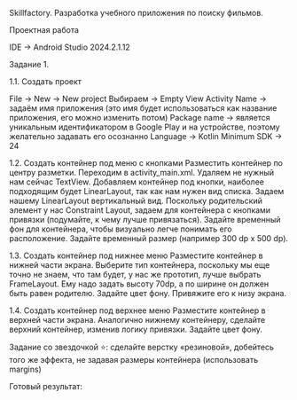Skillfactory. Разработка учебного приложения по поиску фильмов.

Проектная работа

IDE -> Android Studio 2024.2.1.12

Задание 1.

1.1. Создать проект

File -> New -> New project
Выбираем -> Empty View Activity
Name -> задаём имя приложения (это имя будет использоваться как название приложения, его можно изменить потом)
Package name -> является уникальным идентификатором в Google Play и на устройстве, поэтому желательно задавать его осознанно
Language -> Kotlin
Minimum SDK -> 24

1.2. Создать контейнер под меню с кнопками
Разместить контейнер по центру разметки.
Переходим в activity_main.xml.
Удаляем не нужный нам сейчас TextView.
Добавляем контейнер под кнопки, наиболее подходящим будет LinearLayout, так как нам нужен вид списка.
Задаем нашему LinearLayout вертикальный вид.
Поскольку родительский элемент у нас Constraint Layout, задаем для контейнера с кнопками привязки (подумайте, к чему лучше привязаться).
Задайте временный фон для контейнера, чтобы визуально легче понимать его расположение.
Задайте временный размер (например 300 dp х 500 dp).

1.3. Создать контейнер под нижнее меню
Разместите контейнер в нижней части экрана.
Выберите тип контейнера, поскольку мы еще точно не знаем, что там будет, у нас же прототип, лучше выбрать FrameLayout.
Ему надо задать высоту 70dp, а по ширине он должен быть равен родителю.
Задайте цвет фону.
Привяжите его к низу экрана.

1.4. Создать контейнер под верхнее меню
Разместите контейнер в верхней части экрана.
Аналогично нижнему контейнеру, сделайте верхний контейнер, изменив логику привязки.
Задайте цвет фону.

Задание со звездочкой ⭐: сделайте верстку «резиновой», добейтесь того же эффекта, не задавая размеры контейнера (использовать margins)

Готовый результат: